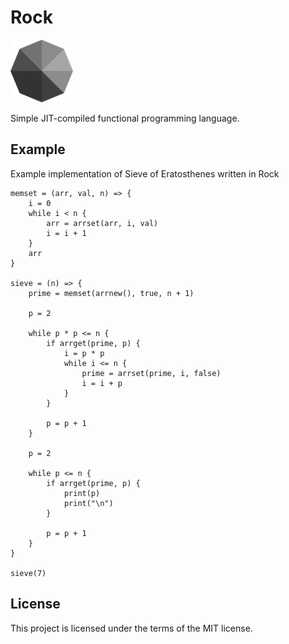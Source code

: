 # Rock

<img src="./rock.svg" width="100" height="100">

Simple JIT-compiled functional programming language.

## Example

Example implementation of Sieve of Eratosthenes written in Rock

```
memset = (arr, val, n) => {
	i = 0
	while i < n {
		arr = arrset(arr, i, val)
		i = i + 1
	}
	arr
}

sieve = (n) => {
	prime = memset(arrnew(), true, n + 1)

	p = 2

	while p * p <= n {
		if arrget(prime, p) {
			i = p * p
			while i <= n {
				prime = arrset(prime, i, false)
				i = i + p
			}
		}

		p = p + 1
	}

	p = 2

	while p <= n {
		if arrget(prime, p) {
			print(p)
			print("\n")
		}

		p = p + 1
	}
}

sieve(7)
```

## License

This project is licensed under the terms of the MIT license.
